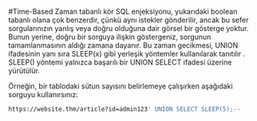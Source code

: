 #Time-Based
Zaman tabanlı kör SQL enjeksiyonu, yukarıdaki boolean tabanlı olana çok benzerdir, çünkü aynı istekler gönderilir,
ancak bu sefer sorgularınızın yanlış veya doğru olduğuna dair görsel bir gösterge yoktur. Bunun yerine, doğru bir sorguya ilişkin göstergeniz,
sorgunun tamamlanmasının aldığı zamana dayanır. 
Bu zaman gecikmesi,  UNION ifadesinin yanı sıra SLEEP(x) gibi yerleşik yöntemler kullanılarak tanıtılır .
SLEEP() yöntemi yalnızca başarılı bir UNION SELECT ifadesi üzerine yürütülür. 

Örneğin, bir tablodaki sütun sayısını belirlemeye çalışırken aşağıdaki sorguyu kullanırsınız:

```bash
https://website.thm/article?id=admin123' UNION SELECT SLEEP(5);--
```

